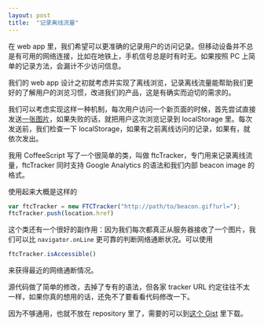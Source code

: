 ```yaml
---
layout: post
title:  "记录离线流量"
---
```


在 web app 里，我们希望可以更准确的记录用户的访问记录。但移动设备并不总是有可用的网络连接，比如在地铁上，手机信号总是时有时无。如果按照 PC 上简单的记录方法，会漏计不少访问信息。

我们的 web app 设计之初就考虑并实现了离线浏览，记录离线流量能帮助我们更好的了解用户的浏览习惯，改进我们的产品，这是有确实而迫切的需求的。

<!-- more -->

我们可以考虑实现这样一种机制，每次用户访问一个新页面的时候，首先尝试直接发送[一张图片](http://en.wikipedia.org/wiki/Web_bug)，如果失败的话，就把用户这次浏览记录到 localStorage 里。每次发送前，我们检查一下 localStorage，如果有之前离线访问的记录，如果有，就依次发出。

我用 CoffeeScript 写了一个很简单的类，叫做 ftcTracker，专门用来记录离线流量，ftcTracker 同时支持 Google Analytics 的语法和我们内部 beacon image 的格式。

使用起来大概是这样的

````javascript
var ftcTracker = new FTCTracker("http://path/to/beacon.gif?url=");
ftcTracker.push(location.href)
````

这个类还有一个很好的副作用：因为我们每次都真正从服务器接收了一个图片，我们可以比 `navigator.onLine` 更可靠的判断网络通断状况。可以使用

````javascript
ftcTracker.isAccessible()
````

来获得最近的网络通断情况。

源代码做了简单的修改，去掉了专有的语法，但各家 tracker URL 约定往往不太一样，如果你真的想用的话，还免不了要看看代码修改一下。

因为不够通用，也就不放在 repository 里了，需要的可以到[这个 Gist](https://gist.github.com/th507/7302586) 里下载。
